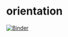 # orientation

[![Binder](https://mybinder.org/badge_logo.svg)](https://mybinder.org/v2/gh/LinaAbousalim/orientation/master?labpath=Orientation.ipynb)
